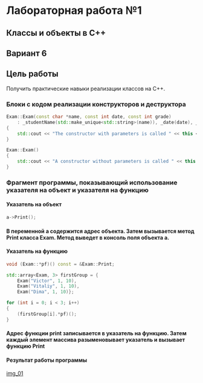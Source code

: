 
# Лабораторная работа №1 #

## Классы и объекты в С++ ##

## Вариант 6 ##
 

## Цель работы ##
Получить практические навыки реализации классов на С++.


### Блоки с кодом реализации конструкторов и деструктора ###
```c++
Exam::Exam(const char *name, const int date, const int grade)
	: _studentName(std::make_unique<std::string>(name)), _date(date), _grade(grade)
{
	std::cout << "The constructor with parameters is called " << this << std::endl;
}

Exam::Exam()
{
	std::cout << "A constructor without parameters is called " << this << std::endl;
}

```

### Фрагмент программы, показывающий использование указателя на объект и указателя на функцию ###

#### Указатель на объект ####

```c++
a->Print();
```

#### В переменной а содержится адрес объекта. Затем вызывается метод Print класса Exam. Метод выведет в консоль поля объекта а. ####

#### Указатель на функцию ####

```c++
void (Exam::*pf)() const = &Exam::Print;

std::array<Exam, 3> firstGroup = {
    Exam("Victor", 1, 10),
    Exam("Vitaliy", 1, 10),
    Exam("Dima", 1, 10)};

for (int i = 0; i < 3; i++)
{
    (firstGroup[i].*pf)();
}
```

#### Адрес функции print записывается в указатель на функцию. Затем каждый элемент массива разыменовывает указатель и вызывает функцию Print ####



#### Результат работы программы ####

[img_01](images/img_01.png)
